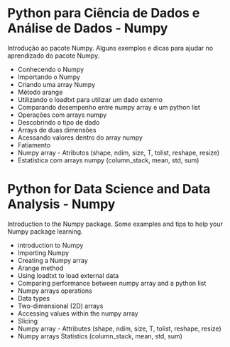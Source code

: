 # Python para Ciência de Dados e Análise de Dados - Numpy
 Introdução ao pacote Numpy. Alguns exemplos e dicas para ajudar no aprendizado do pacote Numpy.
 
- Conhecendo o Numpy
- Importando o Numpy
- Criando uma array Numpy
- Método arange
- Utilizando o loadtxt para utilizar um dado externo
- Comparando desempenho entre numpy array e um python list
- Operações com arrays numpy
- Descobrindo o tipo de dado
- Arrays de duas dimensões
- Acessando valores dentro do array numpy
- Fatiamento
- Numpy array - Atributos (shape, ndim, size, T, tolist, reshape, resize)
- Estatística com arrays numpy (column_stack, mean, std, sum)
 
 
 # Python for Data Science and Data Analysis - Numpy
 Introduction to the Numpy package. Some examples and tips to help your Numpy package learning.

- introduction to Numpy
- Importing Numpy
- Creating a Numpy array
- Arange method
- Using loadtxt to load external data
- Comparing performance between numpy array and a python list
- Numpy arrays operations
- Data types
- Two-dimensional (2D) arrays
- Accessing values within the numpy array
- Slicing
- Numpy array - Attributes (shape, ndim, size, T, tolist, reshape, resize)
- Numpy arrays Statistics (column_stack, mean, std, sum)
